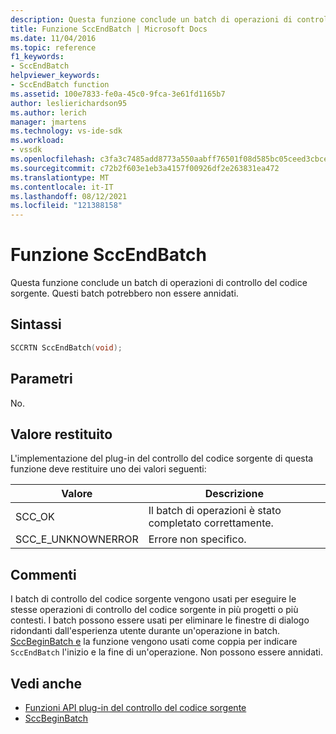 ```yaml
---
description: Questa funzione conclude un batch di operazioni di controllo del codice sorgente.
title: Funzione SccEndBatch | Microsoft Docs
ms.date: 11/04/2016
ms.topic: reference
f1_keywords:
- SccEndBatch
helpviewer_keywords:
- SccEndBatch function
ms.assetid: 100e7833-fe0a-45c0-9fca-3e61fd1165b7
author: leslierichardson95
ms.author: lerich
manager: jmartens
ms.technology: vs-ide-sdk
ms.workload:
- vssdk
ms.openlocfilehash: c3fa3c7485add8773a550aabff76501f08d585bc05ceed3cbcebe56f60a67c3a
ms.sourcegitcommit: c72b2f603e1eb3a4157f00926df2e263831ea472
ms.translationtype: MT
ms.contentlocale: it-IT
ms.lasthandoff: 08/12/2021
ms.locfileid: "121388158"
---
```

# <a name="sccendbatch-function"></a>Funzione SccEndBatch
Questa funzione conclude un batch di operazioni di controllo del codice sorgente. Questi batch potrebbero non essere annidati.

## <a name="syntax"></a>Sintassi

```cpp
SCCRTN SccEndBatch(void);
```

## <a name="parameters"></a>Parametri
 No.

## <a name="return-value"></a>Valore restituito
 L'implementazione del plug-in del controllo del codice sorgente di questa funzione deve restituire uno dei valori seguenti:

|Valore|Descrizione|
|-----------|-----------------|
|SCC_OK|Il batch di operazioni è stato completato correttamente.|
|SCC_E_UNKNOWNERROR|Errore non specifico.|

## <a name="remarks"></a>Commenti
 I batch di controllo del codice sorgente vengono usati per eseguire le stesse operazioni di controllo del codice sorgente in più progetti o più contesti. I batch possono essere usati per eliminare le finestre di dialogo ridondanti dall'esperienza utente durante un'operazione in batch. [SccBeginBatch e](../extensibility/sccbeginbatch-function.md) la funzione vengono usati come coppia per indicare `SccEndBatch` l'inizio e la fine di un'operazione. Non possono essere annidati.

## <a name="see-also"></a>Vedi anche
- [Funzioni API plug-in del controllo del codice sorgente](../extensibility/source-control-plug-in-api-functions.md)
- [SccBeginBatch](../extensibility/sccbeginbatch-function.md)

